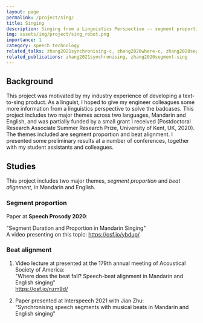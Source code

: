 ```yaml
---
layout: page
permalink: /project/sing/
title: Singing
description: Singing from a Linguistics Perspective -- segment proportion; beat alignment <br><br>
img: assets/img/project/sing_robot.png
importance: 1
category: speech technology
related_talks: zhang2021synchronising-c, zhang2020where-c, zhang2020segment-c
related_publications: zhang2021synchronising, zhang2020segment-sing
---
```


## Background
This project was motivated by my industry experience of developing a text-to-sing product. As a linguist, I hoped to give my engineer colleagues some more information from a linguistics perspective to solve the badcases. This project includes two major themes across two languages, Mandarin and English, and was partially funded by a small grant I received (Postdoctoral Research Associate Summer Research Prize, University of Kent, UK, 2020). The themes included are segment proportion and beat alignment. I presented some preliminary results at a number of conferences, together with my student assistants and colleagues.


## Studies
This project includes two major themes, *segment proportion* and *beat alignment*, in Mandarin and English.


### Segment proportion
Paper at **Speech Prosody 2020**:

"Segment Duration and Proportion in Mandarin Singing"  
A video presenting on this topic: https://osf.io/ybdup/  

### Beat alignment
1. Video lecture at presented at the 179th annual meeting of Acoustical Society of America:  
"Where does the beat fall? Speech-beat alignment in Mandarin and English singing"  
https://osf.io/nzm9d/  

2. Paper presented at Interspeech 2021 with Jian Zhu:  
"Synchronising speech segments with musical beats in Mandarin and English singing"  

